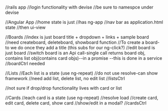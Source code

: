 //rails app
//login functionality with devise
//be sure to namespce under devise

//Angular App
//home state is just
//has ng-app
//nav bar as application.html state
//then ui-view

//Boards
//index is just board title + dropdown + links + sample board
//need createboard, deleteboard, showboard function
//To create a board-to we do once they add a title (this subs for our ng-click?)
//edit board is just board
//switch board is an Api call-single call returns board obj, contains list obj(contains card objs)--in a promise
  --this is done in a service
//boardCtrl needed

//Lists
//Each list is a state (use ng-repeat)
//do not use resolve-can show framework
//need add list, delete list, no edit list
//listsCtrl

//not sure if drop/drop functionality lives with card or list

//Cards
//each card is a state (use ng-repeat)
//resolve load
//create card, edit card, delete card, show card
//show/edit in a modal?
//cardsCtrl
